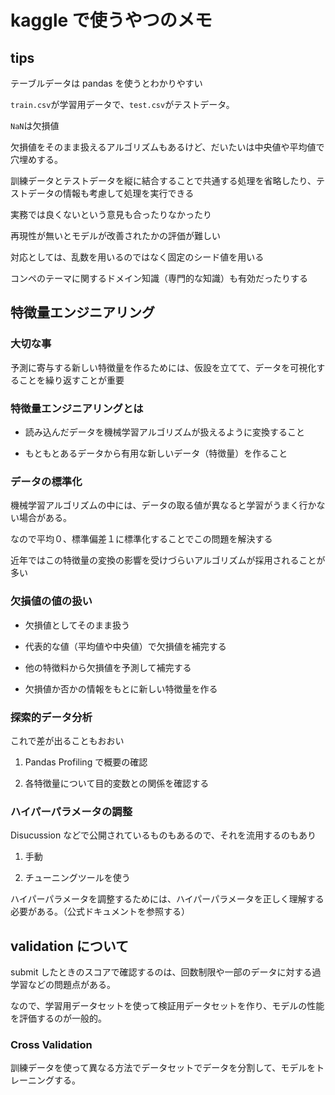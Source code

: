 # kaggle で使うやつのメモ

## tips

テーブルデータは pandas を使うとわかりやすい

`train.csv`が学習用データで、`test.csv`がテストデータ。

`NaN`は欠損値

欠損値をそのまま扱えるアルゴリズムもあるけど、だいたいは中央値や平均値で穴埋めする。

訓練データとテストデータを縦に結合することで共通する処理を省略したり、テストデータの情報も考慮して処理を実行できる

実務では良くないという意見も合ったりなかったり

再現性が無いとモデルが改善されたかの評価が難しい

対応としては、乱数を用いるのではなく固定のシード値を用いる

コンペのテーマに関するドメイン知識（専門的な知識）も有効だったりする

## 特徴量エンジニアリング

### 大切な事

予測に寄与する新しい特徴量を作るためには、仮設を立てて、データを可視化することを繰り返すことが重要

### 特徴量エンジニアリングとは

- 読み込んだデータを機械学習アルゴリズムが扱えるように変換すること

- もともとあるデータから有用な新しいデータ（特徴量）を作ること

### データの標準化

機械学習アルゴリズムの中には、データの取る値が異なると学習がうまく行かない場合がある。

なので平均０、標準偏差１に標準化することでこの問題を解決する

近年ではこの特徴量の変換の影響を受けづらいアルゴリズムが採用されることが多い

### 欠損値の値の扱い

- 欠損値としてそのまま扱う

- 代表的な値（平均値や中央値）で欠損値を補完する

- 他の特徴料から欠損値を予測して補完する

- 欠損値か否かの情報をもとに新しい特徴量を作る

### 探索的データ分析

これで差が出ることもおおい

1. Pandas Profiling で概要の確認

2. 各特徴量について目的変数との関係を確認する

### ハイパーパラメータの調整

Disucussion などで公開されているものもあるので、それを流用するのもあり

1. 手動

2. チューニングツールを使う

ハイパーパラメータを調整するためには、ハイパーパラメータを正しく理解する必要がある。（公式ドキュメントを参照する）

## validation について

submit したときのスコアで確認するのは、回数制限や一部のデータに対する過学習などの問題点がある。

なので、学習用データセットを使って検証用データセットを作り、モデルの性能を評価するのが一般的。

### Cross Validation

訓練データを使って異なる方法でデータセットでデータを分割して、モデルをトレーニングする。
